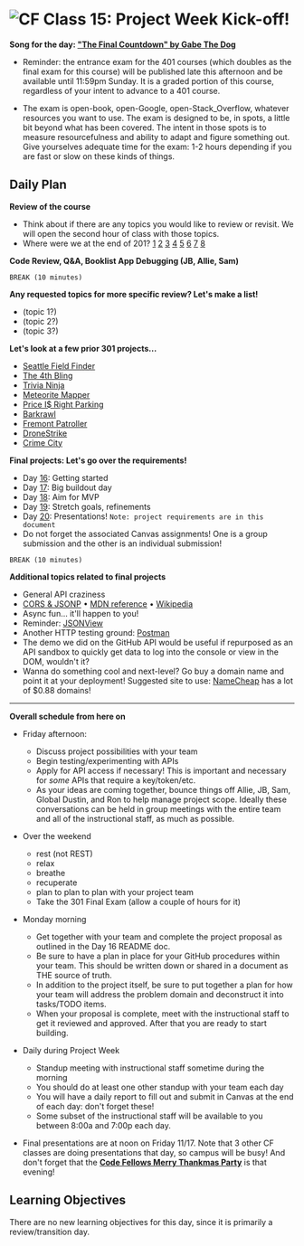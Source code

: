 ![CF](https://i.imgur.com/7v5ASc8.png)  Class 15: Project Week Kick-off!
=======

**Song for the day: ["The Final Countdown" by Gabe The Dog](https://www.youtube.com/watch?v=Rn5vJ0dhxXs)**

- Reminder: the entrance exam for the 401 courses (which doubles as the final exam for this course) will be published late this afternoon and be available until 11:59pm Sunday. It is a graded portion of this course, regardless of your intent to advance to a 401 course.

- The exam is open-book, open-Google, open-Stack_Overflow, whatever resources you want to use. The exam is designed to be, in spots, a little bit beyond what has been covered. The intent in those spots is to measure resourcefulness and ability to adapt and figure something out. Give yourselves adequate time for the exam: 1-2 hours depending if you are fast or slow on these kinds of things.

## Daily Plan

**Review of the course**

- Think about if there are any topics you would like to review or revisit. We will open the second hour of class with those topics.
- Where were we at the end of 201? [1](http://workoutchooser.site/) [2](https://ncarignan.github.io/Card-Fellows/) [3](https://ccloops.github.io/quiz-fellows/index.html) [4](https://queenskid.github.io/APFT-Coach/) [5](catfight.me) [6](http://layoutgenerator.online/) [7](https://willjreid.github.io/procrastinate/index.html) [8](https://twofacefear.github.io/dnd-character-creator/)

**Code Review, Q&A, Booklist App Debugging (JB, Allie, Sam)**

`BREAK (10 minutes)`

**Any requested topics for more specific review? Let's make a list!**

- (topic 1?)
- (topic 2?)
- (topic 3?)

**Let's look at a few prior 301 projects...**

- [Seattle Field Finder](https://field-finder.herokuapp.com/)
- [The 4th Bling](https://bling-4th-the-money.herokuapp.com/)
- [Trivia Ninja](https://trivia-ninja.herokuapp.com/)
- [Meteorite Mapper](https://meteorite-mapper.herokuapp.com/)
- [Price I$ Right Parking](http://priceisrightparking.herokuapp.com/)
- [Barkrawl](https://barkrawl.herokuapp.com/)
- [Fremont Patroller](https://fremont-bike-patroller.herokuapp.com/)
- [DroneStrike](https://whendronesattack.herokuapp.com/)
- [Crime City](http://crime-city.herokuapp.com/)

**Final projects: Let's go over the requirements!**

- Day [16](https://github.com/codefellows/seattle-301d20/blob/master/16-project-week-day-1/README.md): Getting started
- Day [17](https://github.com/codefellows/seattle-301d20/blob/master/17-project-week-day-2/README.md): Big buildout day
- Day [18](https://github.com/codefellows/seattle-301d20/blob/master/18-project-week-day-3/README.md): Aim for MVP
- Day [19](https://github.com/codefellows/seattle-301d20/blob/master/19-project-week-day-4/README.md): Stretch goals, refinements
- Day [20](https://github.com/codefellows/seattle-301d20/blob/master/19-project-week-day-4/README.md): Presentations! `Note: project requirements are in this document`
- Do not forget the associated Canvas assignments! One is a group submission and the other is an individual submission!

`BREAK (10 minutes)`

**Additional topics related to final projects**

- General API craziness
- [CORS & JSONP](https://dev.socrata.com/docs/cors-and-jsonp.html) • [MDN reference](https://developer.mozilla.org/en-US/docs/Web/HTTP/Access_control_CORS) • [Wikipedia](https://en.wikipedia.org/wiki/Cross-origin_resource_sharing)
- Async fun... it'll happen to you!
- Reminder: [JSONView](https://chrome.google.com/webstore/detail/jsonview/chklaanhfefbnpoihckbnefhakgolnmc?hl=en)
- Another HTTP testing ground: [Postman](https://www.getpostman.com/)
- The demo we did on the GitHub API would be useful if repurposed as an API sandbox to quickly get data to log into the console or view in the DOM, wouldn't it?
- Wanna do something cool and next-level? Go buy a domain name and point it at your deployment! Suggested site to use: [NameCheap](https://www.namecheap.com/) has a lot of $0.88 domains!

---

**Overall schedule from here on**

- Friday afternoon:
	- Discuss project possibilities with your team
	- Begin testing/experimenting with APIs
	- Apply for API access if necessary! This is important and necessary for *some* APIs that require a key/token/etc.
	- As your ideas are coming together, bounce things off Allie, JB, Sam, Global Dustin, and Ron to help manage project scope. Ideally these conversations can be held in group meetings with the entire team and all of the instructional staff, as much as possible.

- Over the weekend
	- rest (not REST)
	- relax
	- breathe
	- recuperate
	- plan to plan to plan with your project team
	- Take the 301 Final Exam (allow a couple of hours for it)

- Monday morning
	- Get together with your team and complete the project proposal as outlined in the Day 16 README doc.
	- Be sure to have a plan in place for your GitHub procedures within your team. This should be written down or shared in a document as THE source of truth.
	- In addition to the project itself, be sure to put together a plan for how your team will address the problem domain and deconstruct it into tasks/TODO items.
	- When your proposal is complete, meet with the instructional staff to get it reviewed and approved. After that you are ready to start building.

- Daily during Project Week
	- Standup meeting with instructional staff sometime during the morning
	- You should do at least one other standup with your team each day
	- You will have a daily report to fill out and submit in Canvas at the end of each day: don't forget these!
	- Some subset of the instructional staff will be available to you between 8:00a and 7:00p each day.
- Final presentations are at noon on Friday 11/17. Note that 3 other CF classes are doing presentations that day, so campus will be busy! And don't forget that the **[Code Fellows Merry Thankmas Party](https://www.eventbrite.com/e/code-fellows-merry-thankmas-party-tickets-37823773926)** is that evening!

## Learning Objectives
<!--
ABCD:
  Audience: Program participants
  Behavior: Expected learning/behavior changes/results
  Condition:
    Circumstances that lead to change/result
    When change/result are expected to occur
  Degree: How much change occurs (%) for how many participants (#)
-->
There are no new learning objectives for this day, since it is primarily a review/transition day.
